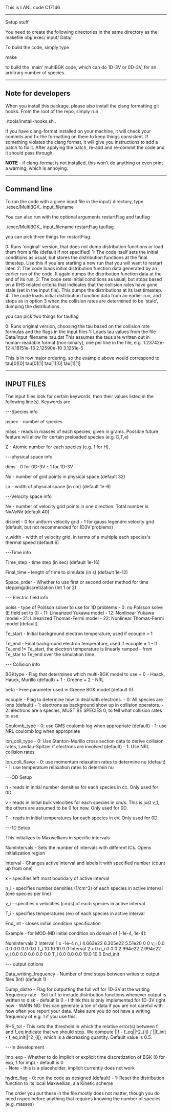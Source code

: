 This is LANL code C17146

-------------------------

Setup stuff

You need to create the following directories in the same directory as the makefile
obj/
exec/
input/
Data/


To build the code, simply type

make

to build the `main' multiBGK code, which can do 1D-3V or 0D-3V, for an arbitrary number of species.

------------
Note for developers
-----------

When you install this package, please also install the clang formatting git hooks. From the root of the repo, simply run

./tools/install-hooks.sh .

If you have clang-format installed on your machine, it will check your commits and fix the formatting on them to keep things consistent. If something violates the clang format, it will give you instructions to add a patch to fix it. After applying the patch, re-add and re-commit the code and it should pass through.

**NOTE** - if clang-format is not installed, this won't do anything or even print a warning, which is annoying. 

------------
Command line
------------

To run the code with a given input file in the input/ directory, type
./exec/MultiBGK_ input_filename

You can also run with the optional arguments restartFlag and tauflag

./exec/MultiBGK_ input_filename restartFlag tauflag 

you can pick three things for restartFlag

0: Runs 'original' version, that does not dump distribution functions or load them from a file (default if not specified)
1: The code itself sets the initial conditions as usual, but stores the distribution functions at the final timestep. Use this if you are starting a new run that you will want to restart later.
2: The code loads initial distribution function data generated by an earlier run of the code. It again dumps the distribution function data at the end of its run.
3: The code sets initial conditions as usual, but stops based on a RHS related criteria that indicates that the collision rates have gone stale (set in the input file). This dumps the distributions at its last timestep.
4: The code loads initial distribution function data from an earlier run, and stops as in option 3 when the collision rates are determined to be 'stale', dumping the distributions. 

you can pick two things for tauflag

0: Runs original version, choosing the tau based on the collision rate formulas and the flags in the input files
1: Loads tau values from the file Data/input_filename_tau.dat
This assumes the taus are written out in human-readable format (non-binary), one per line in the file, e.g.
1.23742e-12
4.18151e-13
2.12590e-10
3.1251e-5

This is in row major ordering, so the example above would correspond to
tau[0][0]
tau[0][1]
tau[1][0]
tau[1][1]

-----------
INPUT FILES
-----------

The input files look for certain keywords, then their values listed in the following line(s). Keywords are


---Species info

nspec                  - number of species 

mass                   - reads in masses of each species, given in grams. Possible future feature will allow for certain preloaded species (e.g. D,T,e)

Z                      - Atomic number for each species (e.g. 1 for H). 

---physical space info

dims                   - 0 for 0D-3V 
		       - 1 for 1D-3V 

Nx                     - number of grid points in physical space (default 32)

Lx                     - width of physical space (in cm) (default 1e-6)

---Velocity space info

Nv                     - number of velocity grid points in one direction. Total number is Nv*Nv*Nv (default 40)

discret		       - 0 for uniform velocity grid
		       - 1 for gauss legendre velocity grid (default, but not recommended for 1D3V problems)

v_width                - width of velocity grid, in terms of a multiple each species's thermal speed (default 6)


---Time info

Time_step              - time step (in sec)  (default 1e-16)

Final_time             - length of time to simulate (in s) (default 1e-12)

Space_order            - Whether to use first or second order method for time stepping/discretization (Int 1 or 2)


--- Electric field info

poiss                  - type of Poisson solver to use for 1D problems
		       - 0: no Poisson solve (E field set to 0) 
		       - 11: Linearized Yukawa model
		       - 12: Nonlinear Yukawa model
		       - 21: Linearized Thomas-Fermi model
		       - 22: Nonlinear Thomas-Fermi model (default)		


Te_start 	       - Initial background electron temperature, used if ecouple = 1

Te_end  	       - Final background electron temperature, used if ecouple = 1
		       - If Te_end != Te_start, the electron temperature is linearly ramped 
		       - from Te_star to Te_end over the simulation time.



--- Collision info

BGKtype		       - Flag that determines which multi-BGK model to use
		       	 + 0 - Haack, Hauck, Murillo (default)
			 + 1 - Greene
			 + 2 - NRL

beta		       - Free parameter used in Greene BGK model (default 0)

ecouple 	       - Flag to determine how to deal with electrons. 
		       - 0: All species are ions (default)
		       - 1: electrons as background show up in collision operators. 
		       - 2: electrons are a species, MUST BE SPECIES 0, to tell what collision rates to use.

Coulomb_type	       - 0: use GMS coulomb log when appropriate (default)
		       - 1: use NRL coulomb log when appropriate

Ion_coll_type	       - 0: Use Stanton-Murillo cross section data to derive collision rates, Landau-Spitzer if electrons are involved (default)
		       - 1: Use NRL collision rates		       

Ion_coll_flavor	       - 0: use momentum relaxation rates to determine nu (default)
		       - 1: use temperature relaxation rates to determin nu


---OD Setup

n                      - reads in initial number densities for each species in cc. Only used for 0D.

v                      - reads in initial bulk velocities for each species in cm/s. This is just v_1, the others are assumed to be 0 for now. Only used for 0D.

T                      - reads in initial temperatures for each species in eV. Only used for 0D.


---1D Setup

This initializes to Maxwellians in specific intervals

NumIntervals           - Sets the number of intervals with different ICs. Opens initialization region

Interval               - Changes active interval and labels it with specified number (count up from one)

x                      - specifies left most boundary of active interval

n_i 		       - specifies number densities (1/cm^3) of each species in active interval (one species per line)

v_i		       - specifies x velocities (cm/s) of each species in active interval

T_i		       - specifies temperatures (ev) of each species in active interval

End_int		       - closes initial condition specification

Example - for MOD-MD initial condition on domain of [-1e-4, 1e-4]:

NumIntervals
2
Interval
1
x
-1e-4
n_i
4.663e22
6.305e22
5.51e20
0
0
v_i
0.0
0.0
0.0
0.0
0.0
T_i
10
10
10
0
0
Interval
2
x
0
n_i
0
0
0
2.994e22
2.994e22
v_i
0.0
0.0
0.0
0.0
0.0
T_i
0.0
0.0
0.0
10.0
10.0
End_init


--- output options


Data_writing_frequency - Number of time steps between writes to output files (Int) (default 1)

Dump_distro            - Flag for outputting the full vdf for 1D-3V at the writing frequency rate
		       - Set to 1 to include distribution functions whenever output is written to disk
		       - default is 0
		       - I think this is only implemented for 1D-3V right now
		       - WARNING: this can generate a ton of data if you are not careful with how often you report your data. Make sure you do not have a writing frequency of e.g. 1 if you use this.

RHS_tol		       - This sets the threshold in which the relative error(s) between f and f_eq indicate that we should stop. We compute ||f - f_eq||^2_{ij} / ||f_init - f_eq,init||^2_{ij}, which is a decreasing quantity. Default value is 0.5. 

---In development

Imp_exp		       - Whether to do implicit or explicit time discretization of BGK (0 for exp, 1 for imp)
		       - default is 0		       
		       - Note - this is a placeholder, implicit currently does not work

hydro_flag             - 0: run the code as designed (default)
		       - 1: Reset the distribution function to its local Maxwellian, ala Kinetic scheme

The order you put these in the file mostly does not matter, though you do need nspec before anything that requires knowing the number of species (e.g. masses)


